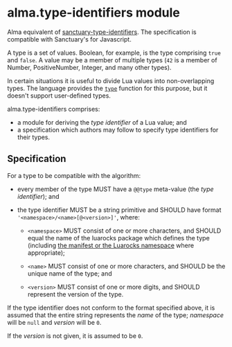 # alma.type-identifiers module

Alma equivalent of [sanctuary-type-identifiers][1]. The specification is
compatible with Sanctuary's for Javascript.

A type is a set of values. Boolean, for example, is the type comprising `true`
and `false`. A value may be a member of multiple types (`42` is a member of
Number, PositiveNumber, Integer, and many other types).

In certain situations it is useful to divide Lua values into non-overlapping
types. The language provides the [`type`][2] function for this purpose, but it
doesn't support user-defined types.

alma.type-identifiers comprises:

  - a module for deriving the _type identifier_ of a Lua value; and
  - a specification which authors may follow to specify type identifiers for
	their types.

## Specification

For a type to be compatible with the algorithm:

  - every member of the type MUST have a `@@type` meta-value (the _type
	identifier_); and

  - the type identifier MUST be a string primitive and SHOULD have format
	`'<namespace>/<name>[@<version>]'`, where:

	  - `<namespace>` MUST consist of one or more characters, and SHOULD equal
		the name of the luarocks package which defines the type (including [the
		manifest or the Luarocks namespace][3] where appropriate);

	  - `<name>` MUST consist of one or more characters, and SHOULD be the
		unique name of the type; and

	  - `<version>` MUST consist of one or more digits, and SHOULD represent
		the version of the type.

If the type identifier does not conform to the format specified above, it is
assumed that the entire string represents the _name_ of the type; _namespace_
will be `null` and _version_ will be `0`.

If the _version_ is not given, it is assumed to be `0`.

[1]: https://github.com/sanctuary-js/sanctuary-type-identifiers
[2]: https://www.lua.org/manual/5.1/manual.html#pdf-type
[3]: https://github.com/luarocks/luarocks/blob/main/docs/namespaces.md#namespaces
